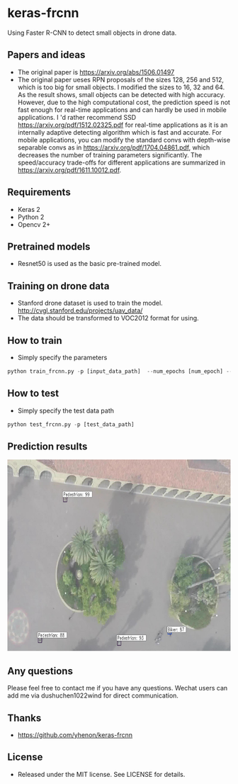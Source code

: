 # keras-frcnn
Using Faster R-CNN to detect small objects in drone data.

## Papers and ideas
* The original paper is https://arxiv.org/abs/1506.01497
* The original paper ueses RPN proposals of the sizes 128, 256 and 512, which is too big for small objects. I modified the sizes to 16, 32 and 64. As the result shows, small objects can be detected with high accuracy. However, due to the high computational cost, the prediction speed is not fast enough for real-time applications and can hardly be used in mobile applications. I 'd rather recommend SSD https://arxiv.org/pdf/1512.02325.pdf for real-time applications as it is an internally adaptive detecting algorithm which is fast and accurate. For mobile applications, you can modify the standard convs with depth-wise separable convs as in https://arxiv.org/pdf/1704.04861.pdf, which decreases the number of training parameters significantly. The speed/accuracy trade-offs for different applications are summarized in https://arxiv.org/pdf/1611.10012.pdf.

## Requirements
* Keras 2
* Python 2
* Opencv 2+

## Pretrained models
* Resnet50 is used as the basic pre-trained model.

## Training on drone data
* Stanford drone dataset is used to train the model. http://cvgl.stanford.edu/projects/uav_data/
* The data should be transformed to VOC2012 format for using.

## How to train
* Simply specify the parameters
```python
python train_frcnn.py -p [input_data_path]  --num_epochs [num_epoch] --input_weight_path [basic_model_path]
```

## How to test
* Simply specify the test data path
```python
python test_frcnn.py -p [test_data_path]
```

## Prediction results
<p>
  <img src="https://github.com/shuuchen/keras-frcnn/blob/master/data/113.png" height="432" width="792" />
</p>

## Any questions
Please feel free to contact me if you have any questions. Wechat users can add me via dushuchen1022wind for direct communication.

## Thanks
* https://github.com/yhenon/keras-frcnn

## License
* Released under the MIT license. See LICENSE for details.
